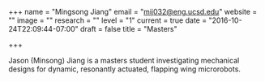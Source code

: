 +++
name = "Mingsong Jiang"
email = "mij032@eng.ucsd.edu"
website = ""
image = ""
research = ""
level = "1"
current = true
date = "2016-10-24T22:09:44-07:00"
draft = false
title = "Masters"

+++

Jason (Minsong) Jiang is a masters student investigating mechanical designs for dynamic, resonantly actuated, flapping wing microrobots.